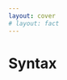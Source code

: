 ```yaml
---
layout: cover
# layout: fact
---
```

# Syntax

<Citation
  citeHref="https://peps.python.org/pep-0020/"
  citeText="The Zen of Python">
  <template v-slot:quote>
    <p slot="quote">
    Beautiful is better than ugly.<br>
    Explicit is better than implicit.<br>
    Simple is better than complex.
    </p>
  </template>
</Citation>

<!--
Notes
-->
